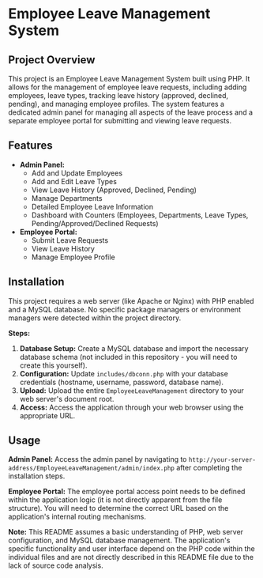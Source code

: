# Employee Leave Management System

## Project Overview

This project is an Employee Leave Management System built using PHP.  It allows for the management of employee leave requests, including adding employees, leave types, tracking leave history (approved, declined, pending), and managing employee profiles.  The system features a dedicated admin panel for managing all aspects of the leave process and a separate employee portal for submitting and viewing leave requests.

## Features

* **Admin Panel:**
    * Add and Update Employees
    * Add and Edit Leave Types
    * View Leave History (Approved, Declined, Pending)
    * Manage Departments
    * Detailed Employee Leave Information
    * Dashboard with Counters (Employees, Departments, Leave Types, Pending/Approved/Declined Requests)
* **Employee Portal:**
    * Submit Leave Requests
    * View Leave History
    * Manage Employee Profile


## Installation

This project requires a web server (like Apache or Nginx) with PHP enabled and a MySQL database.  No specific package managers or environment managers were detected within the project directory.

**Steps:**

1. **Database Setup:** Create a MySQL database and import the necessary database schema (not included in this repository - you will need to create this yourself).
2. **Configuration:** Update `includes/dbconn.php` with your database credentials (hostname, username, password, database name).
3. **Upload:** Upload the entire `EmployeeLeaveManagement` directory to your web server's document root.
4. **Access:** Access the application through your web browser using the appropriate URL.


## Usage

**Admin Panel:** Access the admin panel by navigating to `http://your-server-address/EmployeeLeaveManagement/admin/index.php` after completing the installation steps.

**Employee Portal:** The employee portal access point needs to be defined within the application logic (it is not directly apparent from the file structure).  You will need to determine the correct URL based on the application's internal routing mechanisms.

**Note:** This README assumes a basic understanding of PHP, web server configuration, and MySQL database management.  The application's specific functionality and user interface depend on the PHP code within the individual files and are not directly described in this README file due to the lack of source code analysis.
